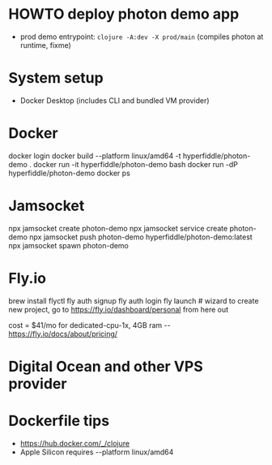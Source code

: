 # HOWTO deploy photon demo app

* prod demo entrypoint: `clojure -A:dev -X prod/main` (compiles photon at runtime, fixme)

# System setup
* Docker Desktop (includes CLI and bundled VM provider)

# Docker

docker login
docker build --platform linux/amd64 -t hyperfiddle/photon-demo .
docker run -it hyperfiddle/photon-demo bash
docker run -dP hyperfiddle/photon-demo
docker ps

# Jamsocket

npx jamsocket create photon-demo
npx jamsocket service create photon-demo
npx jamsocket push photon-demo hyperfiddle/photon-demo:latest
npx jamsocket spawn photon-demo

# Fly.io

brew install flyctl
fly auth signup
fly auth login
fly launch # wizard to create new project, go to https://fly.io/dashboard/personal from here out

cost = $41/mo for dedicated-cpu-1x, 4GB ram -- https://fly.io/docs/about/pricing/

# Digital Ocean and other VPS provider

# Dockerfile tips
* https://hub.docker.com/_/clojure
* Apple Silicon requires --platform linux/amd64
